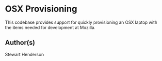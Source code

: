 # OSX Provisioning

This codebase provides support for quickly provisioning an OSX laptop with the items needed for development at Mozilla.

## Author(s)

Stewart Henderson